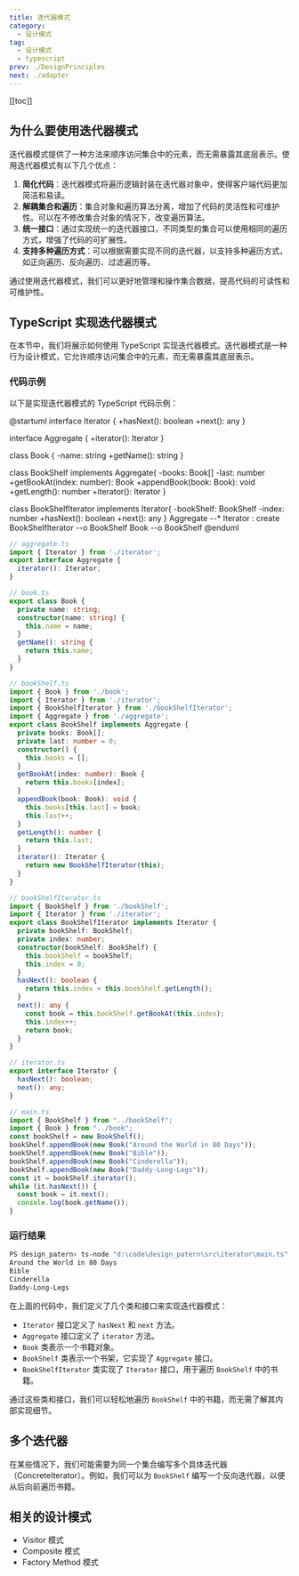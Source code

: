 ```yaml
---
title: 迭代器模式
category:
  - 设计模式
tag:
  - 设计模式
  - typescript
prev: ./DesignPrinciples
next: ./adapter
---
```


[[toc]]

## 为什么要使用迭代器模式

迭代器模式提供了一种方法来顺序访问集合中的元素，而无需暴露其底层表示。使用迭代器模式有以下几个优点：

1. **简化代码**：迭代器模式将遍历逻辑封装在迭代器对象中，使得客户端代码更加简洁和易读。
2. **解耦集合和遍历**：集合对象和遍历算法分离，增加了代码的灵活性和可维护性。可以在不修改集合对象的情况下，改变遍历算法。
3. **统一接口**：通过实现统一的迭代器接口，不同类型的集合可以使用相同的遍历方式，增强了代码的可扩展性。
4. **支持多种遍历方式**：可以根据需要实现不同的迭代器，以支持多种遍历方式，如正向遍历、反向遍历、过滤遍历等。

通过使用迭代器模式，我们可以更好地管理和操作集合数据，提高代码的可读性和可维护性。

## TypeScript 实现迭代器模式

在本节中，我们将展示如何使用 TypeScript 实现迭代器模式。迭代器模式是一种行为设计模式，它允许顺序访问集合中的元素，而无需暴露其底层表示。

### 代码示例

以下是实现迭代器模式的 TypeScript 代码示例：

@startuml
interface Iterator {
  +hasNext(): boolean
  +next(): any
}

interface Aggregate {
  +iterator(): Iterator
}

class Book {
  -name: string
  +getName(): string
}

class BookShelf implements Aggregate{
  -books: Book[]
  -last: number
  +getBookAt(index: number): Book
  +appendBook(book: Book): void
  +getLength(): number
  +iterator(): Iterator
}

class BookShelfIterator implements Iterator{
  -bookShelf: BookShelf
  -index: number
  +hasNext(): boolean
  +next(): any
}
Aggregate --* Iterator : create
BookShelfIterator --o BookShelf
Book --o BookShelf
@enduml

```ts
// aggregate.ts
import { Iterator } from './iterator';
export interface Aggregate {
  iterator(): Iterator;
}

// book.ts
export class Book {
  private name: string;
  constructor(name: string) {
    this.name = name;
  }
  getName(): string {
    return this.name;
  }
}

// bookShelf.ts
import { Book } from './book';
import { Iterator } from './iterator';
import { BookShelfIterator } from './bookShelfIterator';
import { Aggregate } from './aggregate';
export class BookShelf implements Aggregate {
  private books: Book[];
  private last: number = 0;
  constructor() {
    this.books = [];
  }
  getBookAt(index: number): Book {
    return this.books[index];
  }
  appendBook(book: Book): void {
    this.books[this.last] = book;
    this.last++;
  }
  getLength(): number {
    return this.last;
  }
  iterator(): Iterator {
    return new BookShelfIterator(this);
  }
}

// bookShelfIterator.ts
import { BookShelf } from './bookShelf';
import { Iterator } from './iterator';
export class BookShelfIterator implements Iterator {
  private bookShelf: BookShelf;
  private index: number;
  constructor(bookShelf: BookShelf) {
    this.bookShelf = bookShelf;
    this.index = 0;
  }
  hasNext(): boolean {
    return this.index < this.bookShelf.getLength();
  }
  next(): any {
    const book = this.bookShelf.getBookAt(this.index);
    this.index++;
    return book;
  }
}

// iterator.ts
export interface Iterator {
  hasNext(): boolean;
  next(): any;
}

// main.ts
import { BookShelf } from "../bookShelf";
import { Book } from "../book";
const bookShelf = new BookShelf();
bookShelf.appendBook(new Book("Around the World in 80 Days"));
bookShelf.appendBook(new Book("Bible"));
bookShelf.appendBook(new Book("Cinderella"));
bookShelf.appendBook(new Book("Daddy-Long-Legs"));
const it = bookShelf.iterator();
while (it.hasNext()) {
  const book = it.next();
  console.log(book.getName());
}
```
### 运行结果
```sh
PS design_patern> ts-node "d:\code\design_patern\src\iterator\main.ts"
Around the World in 80 Days
Bible
Cinderella
Daddy-Long-Legs
```

在上面的代码中，我们定义了几个类和接口来实现迭代器模式：

- `Iterator` 接口定义了 `hasNext` 和 `next` 方法。
- `Aggregate` 接口定义了 `iterator` 方法。
- `Book` 类表示一个书籍对象。
- `BookShelf` 类表示一个书架，它实现了 `Aggregate` 接口。
- `BookShelfIterator` 类实现了 `Iterator` 接口，用于遍历 `BookShelf` 中的书籍。

通过这些类和接口，我们可以轻松地遍历 `BookShelf` 中的书籍，而无需了解其内部实现细节。

## 多个迭代器

在某些情况下，我们可能需要为同一个集合编写多个具体迭代器（ConcreteIterator）。例如，我们可以为 `BookShelf` 编写一个反向迭代器，以便从后向前遍历书籍。

## 相关的设计模式
+ Visitor 模式
+ Composite 模式
+ Factory Method 模式
